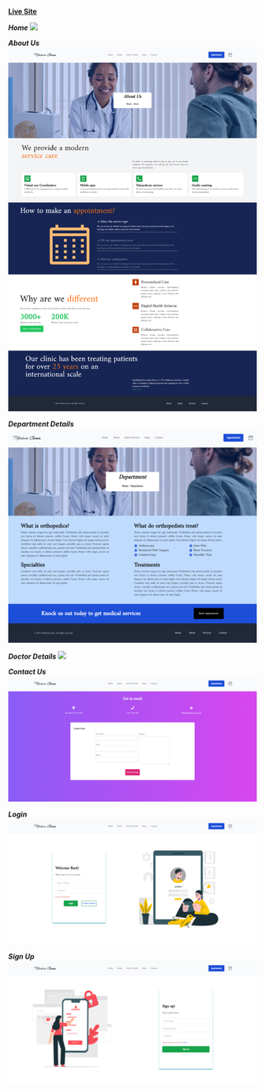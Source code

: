 **[Live Site]()** <br>

***Home***
![](src/img/home.png)

***About Us***
![](src/img/about.png)

***Department Details***
![](src/img/departmentDetials.png)

***Doctor Details***
![](src/img/doctorDetials.png)

***Contact Us***
![](src/img/contact.png)

***Login***
![](src/img/login.png)

***Sign Up***
![](src/img/signup.png)
